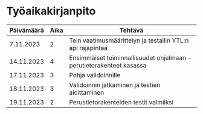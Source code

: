 # Työaikakirjanpito

| Päivämäärä | Aika | Tehtävä |
| ---------- | ---- | ------- |
| 7.11.2023  | 2    | Tein vaatimusmäärittelyn ja testailin YTL:n api rajapintaa |
| 14.11.2023  | 4    | Ensimmäiset toiminnallisuudet ohjelmaan - perutietorakenteet kasassa |
| 17.11.2023  | 3    | Pohja validoinnille |
| 18.11.2023  | 3    | Validoinnin jatkaminen ja testien aloittaminen |
| 19.11.2023  | 2    | Perustietorakenteiden testit valmiiksi |
